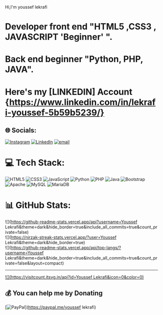 Hi,I'm youssef lekrafi 

# Developer front end "HTML5 ,CSS3 , JAVASCRIPT 'Beginner' ".
# Back end beginner "Python, PHP, JAVA".
# Here's my [LINKEDIN] Account  {https://www.linkedin.com/in/lekrafi-youssef-5b59b5239/}


## 🌐 Socials:
[![Instagram](https://img.shields.io/badge/Instagram-%23E4405F.svg?logo=Instagram&logoColor=white)](https://instagram.com/https://www.instagram.com/youssef.lekrafi/) [![LinkedIn](https://img.shields.io/badge/LinkedIn-%230077B5.svg?logo=linkedin&logoColor=white)](https://linkedin.com/in/https://www.linkedin.com/in/lekrafi-youssef-5b59b5239/) [![email](https://img.shields.io/badge/Email-D14836?logo=gmail&logoColor=white)](mailto:yousseflekrafi1@gmail.com) 

# 💻 Tech Stack:
![HTML5](https://img.shields.io/badge/html5-%23E34F26.svg?style=for-the-badge&logo=html5&logoColor=white) ![CSS3](https://img.shields.io/badge/css3-%231572B6.svg?style=for-the-badge&logo=css3&logoColor=white) ![JavaScript](https://img.shields.io/badge/javascript-%23323330.svg?style=for-the-badge&logo=javascript&logoColor=%23F7DF1E) ![Python](https://img.shields.io/badge/python-3670A0?style=for-the-badge&logo=python&logoColor=ffdd54) ![PHP](https://img.shields.io/badge/php-%23777BB4.svg?style=for-the-badge&logo=php&logoColor=white) ![Java](https://img.shields.io/badge/java-%23ED8B00.svg?style=for-the-badge&logo=openjdk&logoColor=white) ![Bootstrap](https://img.shields.io/badge/bootstrap-%238511FA.svg?style=for-the-badge&logo=bootstrap&logoColor=white) ![Apache](https://img.shields.io/badge/apache-%23D42029.svg?style=for-the-badge&logo=apache&logoColor=white) ![MySQL](https://img.shields.io/badge/mysql-4479A1.svg?style=for-the-badge&logo=mysql&logoColor=white) ![MariaDB](https://img.shields.io/badge/MariaDB-003545?style=for-the-badge&logo=mariadb&logoColor=white)
# 📊 GitHub Stats:
![](https://github-readme-stats.vercel.app/api?username=Youssef Lekrafi&theme=dark&hide_border=true&include_all_commits=true&count_private=false)<br/>
![](https://nirzak-streak-stats.vercel.app/?user=Youssef Lekrafi&theme=dark&hide_border=true)<br/>
![](https://github-readme-stats.vercel.app/api/top-langs/?username=Youssef Lekrafi&theme=dark&hide_border=true&include_all_commits=true&count_private=false&layout=compact)

---
[![](https://visitcount.itsvg.in/api?id=Youssef Lekrafi&icon=0&color=0)](https://visitcount.itsvg.in)

  ## 💰 You can help me by Donating
  [![PayPal](https://img.shields.io/badge/PayPal-00457C?style=for-the-badge&logo=paypal&logoColor=white)](https://paypal.me/youssef lekrafi) 

  
<!-- Proudly created with GPRM ( https://gprm.itsvg.in ) -->
